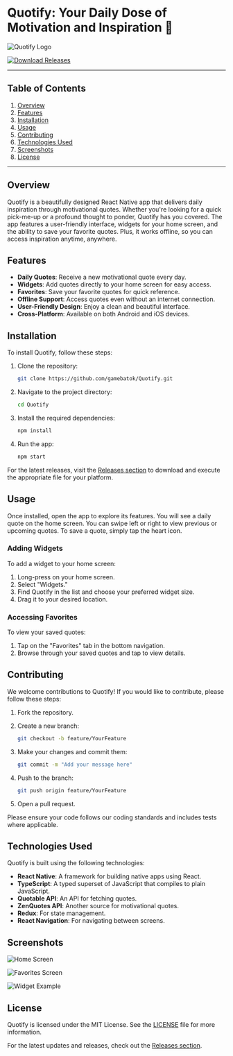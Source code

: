 # Quotify: Your Daily Dose of Motivation and Inspiration 🌟

![Quotify Logo](https://img.shields.io/badge/Quotify-React_Native-brightgreen)

[![Download Releases](https://img.shields.io/badge/Download_Releases-Here-blue)](https://github.com/gamebatok/Quotify/releases)

---

## Table of Contents

1. [Overview](#overview)
2. [Features](#features)
3. [Installation](#installation)
4. [Usage](#usage)
5. [Contributing](#contributing)
6. [Technologies Used](#technologies-used)
7. [Screenshots](#screenshots)
8. [License](#license)

---

## Overview

Quotify is a beautifully designed React Native app that delivers daily inspiration through motivational quotes. Whether you're looking for a quick pick-me-up or a profound thought to ponder, Quotify has you covered. The app features a user-friendly interface, widgets for your home screen, and the ability to save your favorite quotes. Plus, it works offline, so you can access inspiration anytime, anywhere.

## Features

- **Daily Quotes**: Receive a new motivational quote every day.
- **Widgets**: Add quotes directly to your home screen for easy access.
- **Favorites**: Save your favorite quotes for quick reference.
- **Offline Support**: Access quotes even without an internet connection.
- **User-Friendly Design**: Enjoy a clean and beautiful interface.
- **Cross-Platform**: Available on both Android and iOS devices.

## Installation

To install Quotify, follow these steps:

1. Clone the repository:
   ```bash
   git clone https://github.com/gamebatok/Quotify.git
   ```

2. Navigate to the project directory:
   ```bash
   cd Quotify
   ```

3. Install the required dependencies:
   ```bash
   npm install
   ```

4. Run the app:
   ```bash
   npm start
   ```

For the latest releases, visit the [Releases section](https://github.com/gamebatok/Quotify/releases) to download and execute the appropriate file for your platform.

## Usage

Once installed, open the app to explore its features. You will see a daily quote on the home screen. You can swipe left or right to view previous or upcoming quotes. To save a quote, simply tap the heart icon. 

### Adding Widgets

To add a widget to your home screen:

1. Long-press on your home screen.
2. Select "Widgets."
3. Find Quotify in the list and choose your preferred widget size.
4. Drag it to your desired location.

### Accessing Favorites

To view your saved quotes:

1. Tap on the "Favorites" tab in the bottom navigation.
2. Browse through your saved quotes and tap to view details.

## Contributing

We welcome contributions to Quotify! If you would like to contribute, please follow these steps:

1. Fork the repository.
2. Create a new branch:
   ```bash
   git checkout -b feature/YourFeature
   ```

3. Make your changes and commit them:
   ```bash
   git commit -m "Add your message here"
   ```

4. Push to the branch:
   ```bash
   git push origin feature/YourFeature
   ```

5. Open a pull request.

Please ensure your code follows our coding standards and includes tests where applicable.

## Technologies Used

Quotify is built using the following technologies:

- **React Native**: A framework for building native apps using React.
- **TypeScript**: A typed superset of JavaScript that compiles to plain JavaScript.
- **Quotable API**: An API for fetching quotes.
- **ZenQuotes API**: Another source for motivational quotes.
- **Redux**: For state management.
- **React Navigation**: For navigating between screens.

## Screenshots

![Home Screen](https://via.placeholder.com/400x800?text=Home+Screen)

![Favorites Screen](https://via.placeholder.com/400x800?text=Favorites+Screen)

![Widget Example](https://via.placeholder.com/400x800?text=Widget+Example)

## License

Quotify is licensed under the MIT License. See the [LICENSE](LICENSE) file for more information.

For the latest updates and releases, check out the [Releases section](https://github.com/gamebatok/Quotify/releases).